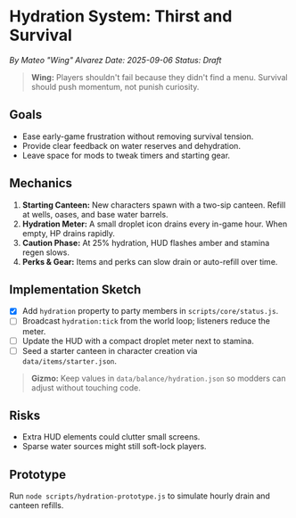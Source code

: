 # Hydration System: Thirst and Survival

*By Mateo "Wing" Alvarez*
*Date: 2025-09-06*
*Status: Draft*

> **Wing:** Players shouldn't fail because they didn't find a menu. Survival should push momentum, not punish curiosity.

## Goals
- Ease early-game frustration without removing survival tension.
- Provide clear feedback on water reserves and dehydration.
- Leave space for mods to tweak timers and starting gear.

## Mechanics
1. **Starting Canteen:** New characters spawn with a two-sip canteen. Refill at wells, oases, and base water barrels.
2. **Hydration Meter:** A small droplet icon drains every in-game hour. When empty, HP drains rapidly.
3. **Caution Phase:** At 25% hydration, HUD flashes amber and stamina regen slows.
4. **Perks & Gear:** Items and perks can slow drain or auto-refill over time.

## Implementation Sketch
- [x] Add `hydration` property to party members in `scripts/core/status.js`.
- [ ] Broadcast `hydration:tick` from the world loop; listeners reduce the meter.
- [ ] Update the HUD with a compact droplet meter next to stamina.
- [ ] Seed a starter canteen in character creation via `data/items/starter.json`.

> **Gizmo:** Keep values in `data/balance/hydration.json` so modders can adjust without touching code.

## Risks
- Extra HUD elements could clutter small screens.
- Sparse water sources might still soft-lock players.

## Prototype
Run `node scripts/hydration-prototype.js` to simulate hourly drain and canteen refills.
